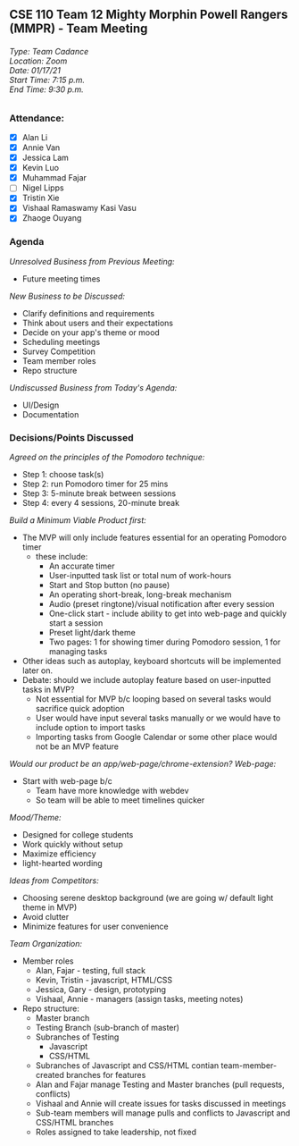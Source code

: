 ## CSE 110 Team 12 Mighty Morphin Powell Rangers (MMPR) - Team Meeting
###### Type: Team Cadance <br/> Location: Zoom <br/> Date: 01/17/21 <br/> Start Time: 7:15 p.m. <br/> End Time: 9:30 p.m.

### Attendance:
- [x] Alan Li
- [x] Annie Van
- [x] Jessica Lam
- [x] Kevin Luo
- [x] Muhammad Fajar
- [ ] Nigel Lipps
- [x] Tristin Xie
- [x] Vishaal Ramaswamy Kasi Vasu
- [x] Zhaoge Ouyang

### Agenda

_Unresolved Business from Previous Meeting:_
- Future meeting times

_New Business to be Discussed:_
- Clarify definitions and requirements
- Think about users and their expectations
- Decide on your app's theme or mood
- Scheduling meetings
- Survey Competition
- Team member roles
- Repo structure

_Undiscussed Business from Today's Agenda:_
- UI/Design
- Documentation

### Decisions/Points Discussed

_Agreed on the principles of the Pomodoro technique:_
- Step 1: choose task(s)
- Step 2: run Pomodoro timer for 25 mins
- Step 3: 5-minute break between sessions
- Step 4: every 4 sessions, 20-minute break

_Build a Minimum Viable Product first:_
- The MVP will only include features essential for an operating Pomodoro timer
  - these include: 
    - An accurate timer
    - User-inputted task list or total num of work-hours
    - Start and Stop button (no pause)
    - An operating short-break, long-break mechanism
    - Audio (preset ringtone)/visual notification after every session
    - One-click start - include ability to get into web-page and quickly start a session
    - Preset light/dark theme
    - Two pages: 1 for showing timer during Pomodoro session, 1 for managing tasks
- Other ideas such as autoplay, keyboard shortcuts will be implemented later on.
- Debate: should we include autoplay feature based on user-inputted tasks in MVP?
  - Not essential for MVP b/c looping based on several tasks would sacrifice quick adoption
  - User would have input several tasks manually or we would have to include option to import tasks 
  - Importing tasks from Google Calendar or some other place would not be an MVP feature

_Would our product be an app/web-page/chrome-extension? Web-page:_
- Start with web-page b/c
  - Team have more knowledge with webdev 
  - So team will be able to meet timelines quicker

_Mood/Theme:_
- Designed for college students
- Work quickly without setup 
- Maximize efficiency
- light-hearted wording

_Ideas from Competitors:_
- Choosing serene desktop background (we are going w/ default light theme in MVP)
- Avoid clutter
- Minimize features for user convenience

_Team Organization:_
- Member roles
  - Alan, Fajar - testing, full stack
  - Kevin, Tristin - javascript, HTML/CSS
  - Jessica, Gary - design, prototyping
  - Vishaal, Annie - managers (assign tasks, meeting notes)
- Repo structure:
  - Master branch
  - Testing Branch (sub-branch of master)
  - Subranches of Testing
    - Javascript
    - CSS/HTML
  - Subranches of Javascript and CSS/HTML contian team-member-created branches for features
  - Alan and Fajar manage Testing and Master branches (pull requests, conflicts)
  - Vishaal and Annie will create issues for tasks discussed in meetings
  - Sub-team members will manage pulls and conflicts to Javascript and CSS/HTML branches
  - Roles assigned to take leadership, not fixed
